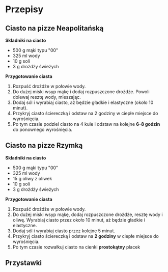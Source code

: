 # Przepisy

## Ciasto na pizze Neapolitańską

**Składniki na ciasto**
- 500 g mąki typu "00"
- 325 ml wody
- 10 g soli
- 3 g drożdży świeżych

**Przygotowanie ciasta**
1. Rozpuść drożdże w połowie wody.
2. Do dużej miski wsyp mąkę i dodaj rozpuszczone drożdże. Powoli dolewaj resztę wody, mieszając.
3. Dodaj sól i wyrabiaj ciasto, aż będzie gładkie i elastyczne (około 10 minut).
4. Przykryj ciasto ściereczką i odstaw na 2 godziny w ciepłe miejsce do wyrośnięcia.
5. Po tym czasie podziel ciasto na 4 kule i odstaw na kolejne **6-8 godzin** do ponownego wyrośnięcia.

## Ciasto na pizze Rzymką

**Składniki na ciasto**
- 500 g mąki typu "00"
- 325 ml wody
- 15 g oliwy z oliwek
- 10 g soli
- 3 g drożdży świeżych

**Przygotowanie ciasta**
1. Rozpuść drożdże w połowie wody.
2. Do dużej miski wsyp mąkę, dodaj rozpuszczone drożdże, resztę wody i oliwę. Wyrabiaj ciasto przez około 10 minut, aż będzie gładkie i elastyczne.
3. Dodaj sól i wyrabiaj ciasto przez kolejne 5 minut.
4. Przykryj ciasto ściereczką i odstaw na **2 godziny** w ciepłe miejsce do wyrośnięcia.
5. Po tym czasie rozwałkuj ciasto na cienki **prostokątny** placek

## Przystawki 
